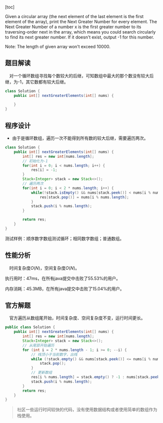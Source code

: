 [toc]

Given a circular array (the next element of the last element is the first element of the array), print the Next Greater Number for every element. The Next Greater Number of a number x is the first greater number to its traversing-order next in the array, which means you could search circularly to find its next greater number. If it doesn't exist, output -1 for this number.

Note: The length of given array won't exceed 10000.



## 题目解读

&emsp;对一个循环数组寻找每个数较大的后继，可知数组中最大的那个数没有较大后继，为-1，其它数都有较大后继。

```java
class Solution {
    public int[] nextGreaterElements(int[] nums) {
        
    }
}
```

## 程序设计

* 由于是循环数组，遍历一次不能得到所有数的较大后继，需要遍历两次。

```java
class Solution {
    public int[] nextGreaterElements(int[] nums) {
        int[] res = new int[nums.length];
        // 初始化为-1
        for(int i = 0; i < nums.length; i++) {
            res[i] = -1;
        }
        Stack<Integer> stack = new Stack<>();
        // 遍历两次
        for(int i = 0; i < 2 * nums.length; i++) {
            while(!stack.isEmpty() && nums[stack.peek()] < nums[i % nums.length]) {
                res[stack.pop()] = nums[i % nums.length];
            }
            stack.push(i % nums.length);
        }

        return res;
    }
}
```

测试样例：顺序数字数组测试循环；相同数字数组；普通数组。

## 性能分析

&emsp;时间复杂度$O(N)$，空间复杂度$O(N)$。

执行用时：47ms，在所有java提交中击败了55.53%的用户。

内存消耗：45.3MB，在所有java提交中击败了15.04%的用户。

## 官方解题

&emsp;官方遍历从数组尾开始，时间复杂度、空间复杂度不变，运行时间更长。

```java
public class Solution {
    public int[] nextGreaterElements(int[] nums) {
        int[] res = new int[nums.length];
        Stack<Integer> stack = new Stack<>();
        // 从尾部开始遍历
        for (int i = 2 * nums.length - 1; i >= 0; --i) {
            // 栈顶小于当前数字，出栈
            while (!stack.empty() && nums[stack.peek()] <= nums[i % nums.length]) {
                stack.pop();
            }
            // 更新数组
            res[i % nums.length] = stack.empty() ? -1 : nums[stack.peek()];
            stack.push(i % nums.length);
        }
        return res;
    }
}
```

> 社区一些运行时间较快的代码，没有使用数据结构或者使用简单的数组作为栈使用。